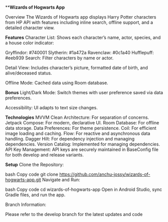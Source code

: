 ****Wizards of Hogwarts App**

Overview
The Wizards of Hogwarts app displays Harry Potter characters from HP API with features including inline search, offline support, and a detailed character view.

**Features**
Character List: Shows each character’s name, actor, species, and a house color indicator:

Gryffindor: #740001
Slytherin: #1a472a
Ravenclaw: #0c1a40
Hufflepuff: #eeb939
Search: Filter characters by name or actor.

Detail View: Includes character’s picture, formatted date of birth, and alive/deceased status.

Offline Mode: Cached data using Room database.

**Bonus**
Light/Dark Mode: Switch themes with user preference saved via data preferences.

Accessibility: UI adapts to text size changes.

**Technologies**
MVVM Clean Architecture: For separation of concerns.
Jetpack Compose: For modern, declarative UI.
Room Database: For offline data storage.
Data Preferences: For theme persistence.
Coil: For efficient image loading and caching.
Flow: For reactive and asynchronous data handling.
Dagger Hilt: For dependency injection and managing dependencies.
Version Catalog: Implemented for managing dependencies.
API Key Management: API keys are securely maintained in BaseConfig file for both develop and release variants.


**Setup**
Clone the Repository:

bash
Copy code
git clone https://github.com/anchu-jossy/wizards-of-hogwarts-app.git
Navigate and Run:

bash
Copy code
cd wizards-of-hogwarts-app
Open in Android Studio, sync Gradle files, and run the app.

Branch Information:

Please refer to the develop branch for the latest updates and code
